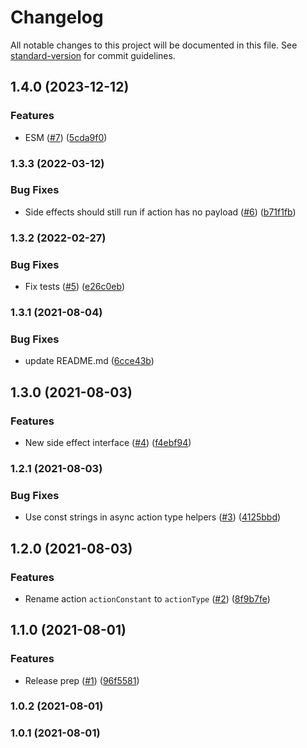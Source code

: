 # Changelog

All notable changes to this project will be documented in this file. See [standard-version](https://github.com/conventional-changelog/standard-version) for commit guidelines.

## 1.4.0 (2023-12-12)


### Features

* ESM ([#7](https://github.com/mikew/redux-easy-mode/issues/7)) ([5cda9f0](https://github.com/mikew/redux-easy-mode/commit/5cda9f06d06420ce516c9bb7b1b28cf13dc55ce8))

### 1.3.3 (2022-03-12)


### Bug Fixes

* Side effects should still run if action has no payload ([#6](https://github.com/mikew/redux-easy-mode/issues/6)) ([b71f1fb](https://github.com/mikew/redux-easy-mode/commit/b71f1fbe3f45a7f6e3e73fe7503112853c38488d))

### 1.3.2 (2022-02-27)


### Bug Fixes

* Fix tests ([#5](https://github.com/mikew/redux-easy-mode/issues/5)) ([e26c0eb](https://github.com/mikew/redux-easy-mode/commit/e26c0eb14e3271cafdf5337490a843f40ff1512a))

### 1.3.1 (2021-08-04)


### Bug Fixes

* update README.md ([6cce43b](https://github.com/mikew/redux-easy-mode/commit/6cce43b84fe9cc672ff8cf4dc3ad901ba7da659b))

## 1.3.0 (2021-08-03)


### Features

* New side effect interface ([#4](https://github.com/mikew/redux-easy-mode/issues/4)) ([f4ebf94](https://github.com/mikew/redux-easy-mode/commit/f4ebf94f355e59041fa54fe1c74ab83e9f1d0cf9))

### 1.2.1 (2021-08-03)


### Bug Fixes

* Use const strings in async action type helpers ([#3](https://github.com/mikew/redux-easy-mode/issues/3)) ([4125bbd](https://github.com/mikew/redux-easy-mode/commit/4125bbd5fca5b011236622d421a7d3922137f00b))

## 1.2.0 (2021-08-03)


### Features

* Rename action `actionConstant` to `actionType` ([#2](https://github.com/mikew/redux-easy-mode/issues/2)) ([8f9b7fe](https://github.com/mikew/redux-easy-mode/commit/8f9b7fe8dc613846277313cc5becb75a8a036182))

## 1.1.0 (2021-08-01)


### Features

* Release prep ([#1](https://github.com/mikew/redux-easy-mode/issues/1)) ([96f5581](https://github.com/mikew/redux-easy-mode/commit/96f55810a387892628c3f742837a753006602f6b))

### 1.0.2 (2021-08-01)

### 1.0.1 (2021-08-01)
